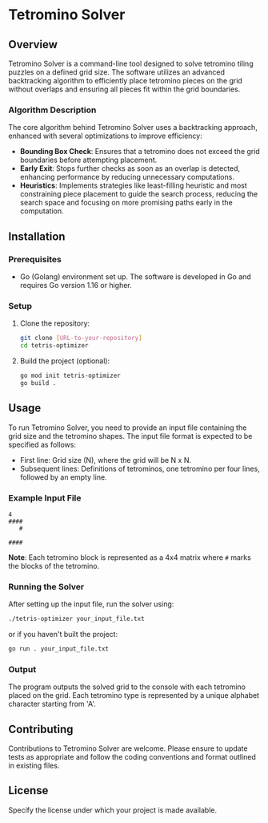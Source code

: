 
# Tetromino Solver

## Overview

Tetromino Solver is a command-line tool designed to solve tetromino tiling puzzles on a defined grid size. The software utilizes an advanced backtracking algorithm to efficiently place tetromino pieces on the grid without overlaps and ensuring all pieces fit within the grid boundaries.

### Algorithm Description

The core algorithm behind Tetromino Solver uses a backtracking approach, enhanced with several optimizations to improve efficiency:
- **Bounding Box Check**: Ensures that a tetromino does not exceed the grid boundaries before attempting placement.
- **Early Exit**: Stops further checks as soon as an overlap is detected, enhancing performance by reducing unnecessary computations.
- **Heuristics**: Implements strategies like least-filling heuristic and most constraining piece placement to guide the search process, reducing the search space and focusing on more promising paths early in the computation.

## Installation

### Prerequisites

- Go (Golang) environment set up. The software is developed in Go and requires Go version 1.16 or higher.

### Setup

1. Clone the repository:
   ```bash
   git clone [URL-to-your-repository]
   cd tetris-optimizer
   ```

2. Build the project (optional):
   ```bash
   go mod init tetris-optimizer
   go build .
   ```

## Usage

To run Tetromino Solver, you need to provide an input file containing the grid size and the tetromino shapes. The input file format is expected to be specified as follows:

- First line: Grid size (N), where the grid will be N x N.
- Subsequent lines: Definitions of tetrominos, one tetromino per four lines, followed by an empty line.

### Example Input File

```
4
####
   #
   
####

```

**Note**: Each tetromino block is represented as a 4x4 matrix where `#` marks the blocks of the tetromino.

### Running the Solver

After setting up the input file, run the solver using:

```bash
./tetris-optimizer your_input_file.txt
```

or if you haven't built the project:

```bash
go run . your_input_file.txt
```

### Output

The program outputs the solved grid to the console with each tetromino placed on the grid. Each tetromino type is represented by a unique alphabet character starting from 'A'.

## Contributing

Contributions to Tetromino Solver are welcome. Please ensure to update tests as appropriate and follow the coding conventions and format outlined in existing files.

## License

Specify the license under which your project is made available.
